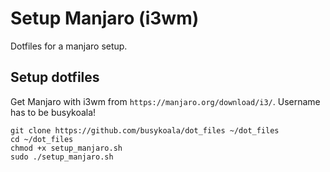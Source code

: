 # Setup Manjaro (i3wm)

Dotfiles for a manjaro setup.

## Setup dotfiles

Get Manjaro with i3wm from `https://manjaro.org/download/i3/`.
Username has to be busykoala!

```
git clone https://github.com/busykoala/dot_files ~/dot_files
cd ~/dot_files
chmod +x setup_manjaro.sh
sudo ./setup_manjaro.sh
```
